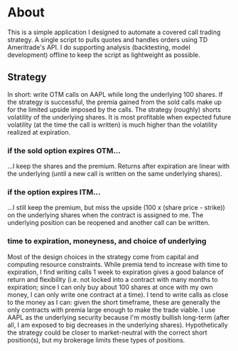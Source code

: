# About

This is a simple application I designed to automate a covered call trading strategy.  A single script to pulls quotes and handles orders using TD Ameritrade's API.  I do supporting analysis (backtesting, model development) offline to keep the script as lightweight as possible.

## Strategy

In short: write OTM calls on AAPL while long the underlying 100 shares. If the strategy is successful, the premia gained from the sold calls make up for the limited upside imposed by the calls.  The strategy (roughly) shorts volatility of the underlying shares.  It is most profitable when expected future volatility (at the time the call is written) is much higher than the volatility realized at expiration.  

### if the sold option expires OTM...
...I keep the shares and the premium. Returns after expiration are linear with the underlying (until a new call is written on the same underlying shares).  

### if the option expires ITM...
...I still keep the premium, but miss the upside (100 x (share price - strike)) on the underlying shares when the contract is assigned to me.  The underlying position can be reopened and another call can be written.


### time to expiration, moneyness, and choice of underlying
Most of the design choices in the strategy come from capital and computing resource constraints.  While premia tend to increase with time to expiration, I find writing calls 1 week to expiration gives a good balance of return and flexibility (i.e. not locked into a contract with many months to expiration; since I can only buy about 100 shares at once with my own money, I can only write one contract at a time).  I tend to write calls as close to the money as I can: given the short timeframe, these are generally the only contracts with premia large enough to make the trade viable. I use AAPL as the underlying security because I'm mostly bullish long-term (after all, I am exposed to big decreases in the underlying shares).  Hypothetically the strategy could be closer to market-neutral with the correct short position(s), but my brokerage limits these types of positions.
